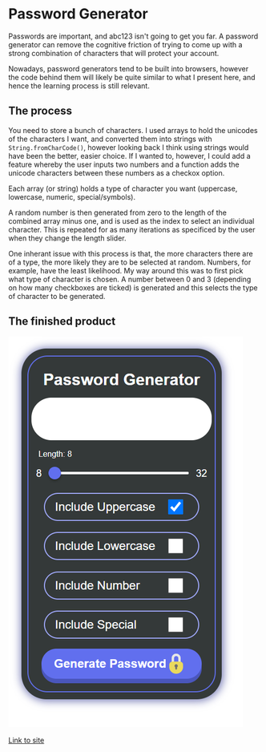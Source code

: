 # Password Generator

Passwords are important, and abc123 isn't going to get you far. A password generator can remove the cognitive friction of trying to come up with a strong combination of characters that will protect your account.

Nowadays, password generators tend to be built into browsers, however the code behind them will likely be quite similar to what I present here, and hence the learning process is still relevant.

## The process

You need to store a bunch of characters. I used arrays to hold the unicodes of the characters I want, and converted them into strings with `String.fromCharCode()`, however looking back I think using strings would have been the better, easier choice. If I wanted to, however, I could add a feature whereby the user inputs two numbers and a function adds the unicode characters between these numbers as a checkox option.

Each array (or string) holds a type of character you want (uppercase, lowercase, numeric, special/symbols). 

A random number is then generated from zero to the length of the combined array minus one, and is used as the index to select an individual character. This is repeated for as many iterations as specificed by the user when they change the length slider.

One inherant issue with this process is that, the more characters there are of a type, the more likely they are to be selected at random. Numbers, for example, have the least likelihood. My way around this was to first pick what type of character is chosen. A number between 0 and 3 (depending on how many checkboxes are ticked) is generated and this selects the type of character to be generated.

## The finished product

![Finished password generator](./Assets/images/finished-app.png)


[Link to site](https://bytemybits.github.io/password-generator/)